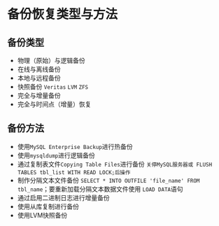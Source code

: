 # 备份恢复类型与方法 

## 备份类型

* 物理（原始）与逻辑备份
* 在线与离线备份
* 本地与远程备份
* 快照备份 `Veritas` `LVM` `ZFS`
* 完全与增量备份
* 完全与时间点（增量）恢复

## 备份方法

* 使用`MySQL Enterprise Backup`进行热备份
* 使用`mysqldump`进行逻辑备份
* 通过复制表文件`Copying Table Files`进行备份 `关停MySQL服务器或 FLUSH TABLES tbl_list WITH READ LOCK;后操作`
* 制作分隔文本文件备份 `SELECT * INTO OUTFILE 'file_name' FROM tbl_name`；要重新加载分隔文本数据文件使用 `LOAD DATA`语句
* 通过启用二进制日志进行增量备份
* 使用从库复制进行备份
* 使用LVM快照备份

